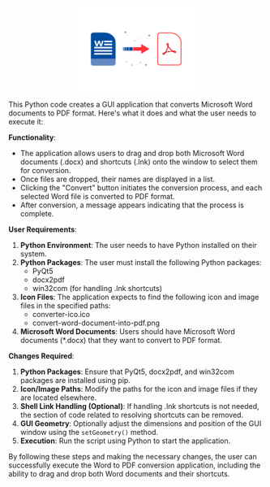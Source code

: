 
<p align="center">
  <img src="https://github.com/Monteleone/converter_word2pdf/blob/main/convert-word-document-into-pdf.png" width="250">
</p>




This Python code creates a GUI application that converts Microsoft Word documents to PDF format. Here's what it does and what the user needs to execute it:

**Functionality**:

-   The application allows users to drag and drop both Microsoft Word documents (.docx) and shortcuts (.lnk) onto the window to select them for conversion.
-   Once files are dropped, their names are displayed in a list.
-   Clicking the "Convert" button initiates the conversion process, and each selected Word file is converted to PDF format.
-   After conversion, a message appears indicating that the process is complete.

**User Requirements**:

1.  **Python Environment**: The user needs to have Python installed on their system.
2.  **Python Packages**: The user must install the following Python packages:
    -   PyQt5
    -   docx2pdf
    -   win32com (for handling .lnk shortcuts)
3.  **Icon Files**: The application expects to find the following icon and image files in the specified paths:
    -   converter-ico.ico
    -   convert-word-document-into-pdf.png
4.  **Microsoft Word Documents**: Users should have Microsoft Word documents (*.docx) that they want to convert to PDF format.

**Changes Required**:

1.  **Python Packages**: Ensure that PyQt5, docx2pdf, and win32com packages are installed using pip.
2.  **Icon/Image Paths**: Modify the paths for the icon and image files if they are located elsewhere.
3.  **Shell Link Handling (Optional)**: If handling .lnk shortcuts is not needed, the section of code related to resolving shortcuts can be removed.
4.  **GUI Geometry**: Optionally adjust the dimensions and position of the GUI window using the `setGeometry()` method.
5.  **Execution**: Run the script using Python to start the application.

By following these steps and making the necessary changes, the user can successfully execute the Word to PDF conversion application, including the ability to drag and drop both Word documents and their shortcuts.
